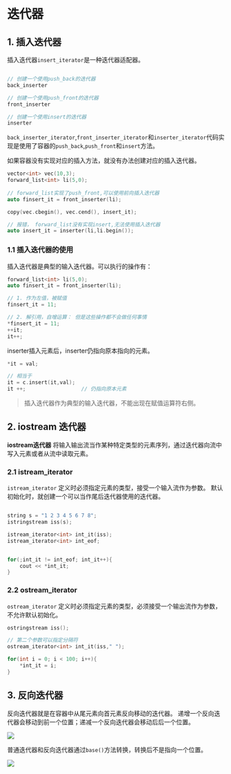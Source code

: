 # 迭代器

## 1. 插入迭代器

插入迭代器`insert_iterator`是一种迭代器适配器。

```c++

// 创建一个使用push_back的迭代器
back_inserter 

// 创建一个使用push_front的迭代器
front_inserter

// 创建一个使用insert的迭代器
inserter

```

`back_inserter_iterator`,`front_inserter_iterator`和`inserter_iterator`代码实现是使用了容器的`push_back`,`push_front`和`insert`方法。

如果容器没有实现对应的插入方法，就没有办法创建对应的插入迭代器。

```c++
vector<int> vec(10,3);
forward_list<int> li(5,0);
    
// forward_list实现了push_front,可以使用前向插入迭代器
auto finsert_it = front_inserter(li);     

copy(vec.cbegin(), vec.cend(), insert_it);

// 报错， forward_list没有实现insert,无法使用插入迭代器
auto insert_it = inserter(li,li.begin());    

```

### 1.1 插入迭代器的使用

插入迭代器是典型的输入迭代器。可以执行的操作有：

```c++ 
forward_list<int> li(5,0);    
auto finsert_it = front_inserter(li);  

// 1. 作为左值，被赋值
finsert_it = 11;

// 2. 解引用，自增运算： 但是这些操作都不会做任何事情
*finsert_it = 11;
++it;
it++; 

```

inserter插入元素后，inserter仍指向原本指向的元素。

```c++
*it = val;

// 相当于
it = c.insert(it,val);
it ++;                  // 仍指向原本元素

```

> 插入迭代器作为典型的输入迭代器，不能出现在赋值运算符右侧。

## 2. iostream 迭代器

**iostream迭代器** 将输入输出流当作某种特定类型的元素序列，通过迭代器向流中写入元素或者从流中读取元素。 

### 2.1 istream_iterator 

`istream_iterator` 定义时必须指定元素的类型，接受一个输入流作为参数。 默认初始化时，就创建一个可以当作尾后迭代器使用的迭代器。

```c++

string s = "1 2 3 4 5 6 7 8";
istringstream iss(s);

istream_iterator<int> int_it(iss);
istream_iterator<int> int_eof;


for(;int_it != int_eof; int_it++){
    cout << *int_it;
}

```

### 2.2 ostream_iterator

`ostream_iterator` 定义时必须指定元素的类型，必须接受一个输出流作为参数，不允许默认初始化。


```c++
ostringstream iss();

// 第二个参数可以指定分隔符
ostream_iterator<int> int_it(iss," ");

for(int i = 0; i < 100; i++){
    *int_it = i;
}

```

       

## 3. 反向迭代器

反向迭代器就是在容器中从尾元素向首元素反向移动的迭代器。
递增一个反向迭代器会移动到前一个位置；递减一个反向迭代器会移动后后一个位置。

![](https://pic.existorlive.cn/0_1320396914KpO5.gif)

普通迭代器和反向迭代器通过`base()`方法转换，转换后不是指向一个位置。

![](https://pic.existorlive.cn/0_1320396943m35m.gif)